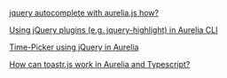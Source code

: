 [jquery autocomplete with aurelia.js how?](https://stackoverflow.com/questions/46284271/jquery-autocomplete-with-aurelia-js-how/46310672#46310672)

[Using jQuery plugins (e.g. jquery-highlight) in Aurelia CLI](https://stackoverflow.com/questions/47531991/using-jquery-plugins-e-g-jquery-highlight-in-aurelia-cli/47534242#47534242)

[Time-Picker using jQuery in Aurelia](https://stackoverflow.com/questions/45285486/time-picker-using-jquery-in-aurelia/45287109#45287109)

[How can toastr.js work in Aurelia and Typescript?](https://stackoverflow.com/questions/39022758/how-can-toastr-js-work-in-aurelia-and-typescript/39234092#39234092)